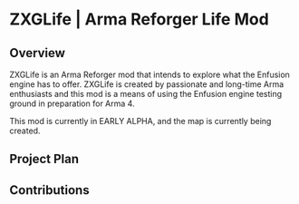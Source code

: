 # ZXGLife | Arma Reforger Life Mod

## Overview
ZXGLife is an Arma Reforger mod that intends to explore what the Enfusion engine has to offer. ZXGLife is created by passionate and long-time Arma enthusiasts and this mod is a means of using the Enfusion engine testing ground in preparation for Arma 4.

This mod is currently in EARLY ALPHA, and the map is currently being created.

## Project Plan

## Contributions
